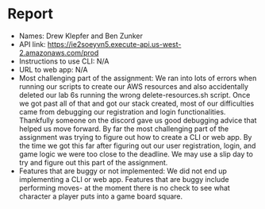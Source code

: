# Report
- Names: Drew Klepfer and Ben Zunker
- API link: https://ie2soeyvn5.execute-api.us-west-2.amazonaws.com/prod
- Instructions to use CLI: N/A
- URL to web app: N/A
- Most challenging part of the assignment: We ran into lots of errors when running our scripts to create our AWS resources
    and also accidentally deleted our lab 6s running the wrong delete-resources.sh script. Once we got past all of that and got
    our stack created, most of our difficulties came from debugging our registration and login functionalities. Thankfully someone
    on the discord gave us good debugging advice that helped us move forward. By far the most challenging part of the assignment
    was trying to figure out how to create a CLI or web app. By the time we got this far after figuring out our user registration,
    login, and game logic we were too close to the deadline. We may use a slip day to try and figure out this part of the assignment.
- Features that are buggy or not implemented: We did not end up implementing a CLI or web app. Features that are buggy include
    performing moves- at the moment there is no check to see what character a player puts into a game board square. 

